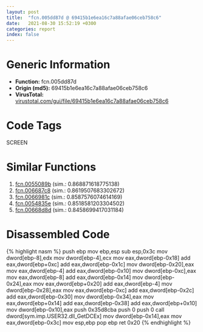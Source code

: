 ```yaml
---
layout: post
title:  "fcn.005dd87d @ 69415b1e6ea16c7a88afae06ceb758c6"
date:   2021-08-30 15:52:19 +0300
categories: report
index: false
---
```


# Generic Information
- **Function:** fcn.005dd87d
- **Origin (md5):** 69415b1e6ea16c7a88afae06ceb758c6
- **VirusTotal:** [virustotal.com/gui/file/69415b1e6ea16c7a88afae06ceb758c6][virustotal_ref]

# Code Tags
<span class="tag" id="SCREEN">SCREEN</span>


# Similar Functions

1. [fcn.0055089b][similar_1_ref] (sim.: 0.868871618775138)
2. [fcn.006687c8][similar_2_ref] (sim.: 0.8619507683302672)
3. [fcn.0066981c][similar_3_ref] (sim.: 0.8587576074614169)
4. [fcn.0054835e][similar_4_ref] (sim.: 0.8518581203304502)
5. [fcn.00668d8d][similar_5_ref] (sim.: 0.8458699417031184)


# Disassembled Code

{% highlight nasm %}
push ebp
mov ebp,esp
sub esp,0x3c
mov dword[ebp-8],edx
mov dword[ebp-4],ecx
mov eax,dword[ebp-0x18]
add eax,dword[ebp+0xc]
add eax,dword[ebp-0x1c]
mov dword[ebp-0x20],eax
mov eax,dword[ebp-4]
add eax,dword[ebp-0x10]
mov dword[ebp-0xc],eax
mov eax,dword[ebp-8]
add eax,dword[ebp-0x14]
mov dword[ebp-0x24],eax
mov eax,dword[ebp+0x20]
add eax,dword[ebp-4]
mov dword[ebp-0x28],eax
mov eax,dword[ebp-0xc]
add eax,dword[ebp-0x2c]
add eax,dword[ebp-0x30]
mov dword[ebp-0x34],eax
mov eax,dword[ebp+0x14]
add eax,dword[ebp-0x38]
add eax,dword[ebp+0x10]
mov dword[ebp-0x10],eax
push 0x35d8cba
push 0
push 0
call dword[sym.imp.USER32.dll_GetDCEx]
mov dword[ebp-0x14],eax
mov eax,dword[ebp-0x3c]
mov esp,ebp
pop ebp
ret 0x20
{% endhighlight %}


[similar_1_ref]: /report/fcn.0055089b@8bd41b732eefb1ee271fb434070dd021
[similar_2_ref]: /report/fcn.006687c8@e9229cc473a58c8bbd38371810f2aa0f
[similar_3_ref]: /report/fcn.0066981c@e9229cc473a58c8bbd38371810f2aa0f
[similar_4_ref]: /report/fcn.0054835e@008ebacd307f3ac8942baa09393de50a
[similar_5_ref]: /report/fcn.00668d8d@e9229cc473a58c8bbd38371810f2aa0f
[virustotal_ref]: https://www.virustotal.com/gui/file/69415b1e6ea16c7a88afae06ceb758c6